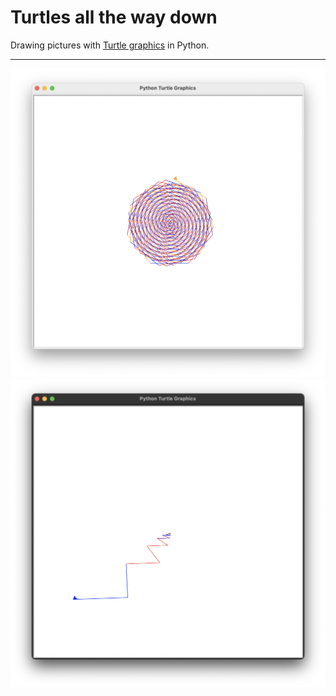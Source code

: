 # Turtles all the way down

Drawing pictures with [Turtle graphics](https://docs.python.org/3/library/turtle.html) in Python.

---
![pattern_00](/images/pattern_00.png)
![pattern_01](/images/pattern_01.png)

